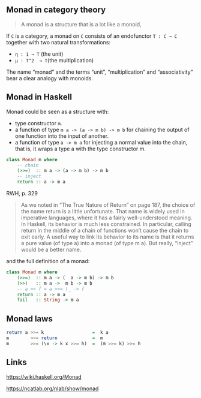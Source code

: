 ## Monad in category theory
> A monad is a structure that is a lot like a monoid,

If `C` is a category, a monad on `C` consists of an endofunctor  `T : C → C` 
together with two natural transformations: 
-  `η : 1 → T` (the unit)
-  `μ : T^2  → T`(the multiplication)

The name “monad” and the terms “unit”, “multiplication” and “associativity” bear a clear analogy with monoids. 

## Monad in Haskell
Monad could be seen as a structure with:
- type constructor `m`.
- a function of type `m a -> (a -> m b) -> m b` for chaining the output of one function into the input of another.
- a function of type `a -> m a` for injecting a normal value into the chain, that is, it wraps a type a with the type constructor m.

```haskell
class Monad m where
    -- chain
    (>>=)  :: m a -> (a -> m b) -> m b
    -- inject
    return :: a -> m a
```

RWH, p. 329
> As we noted in “The True Nature of Return” on page 187, the choice of the name return is a little unfortunate. That name is widely used in imperative languages, where it has a fairly well-understood meaning. In Haskell, its behavior is much less constrained. In particular, calling return in the middle of a chain of functions won’t cause the chain to exit early. A useful way to link its behavior to its name is that it returns a pure value (of type a) into a monad (of type m a). But really, “inject” would be a better name.


and the full definition of a monad:

```haskell
class Monad m where
    (>>=)  :: m a -> (  a -> m b) -> m b
    (>>)   :: m a ->  m b -> m b
    -- a >> f = a >>= \_ -> f
    return :: a -> m a
    fail   :: String -> m a
```

## Monad laws

```haskell
return a >>= k                  =  k a
m        >>= return             =  m
m        >>= (\x -> k x >>= h)  =  (m >>= k) >>= h
```


## Links
https://wiki.haskell.org/Monad

https://ncatlab.org/nlab/show/monad
